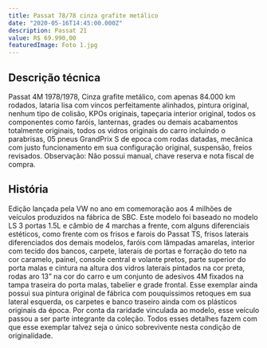```yaml
---
title: Passat 78/78 cinza grafite metálico
date: "2020-05-16T14:45:00.000Z"
description: Passat 21
value: R$ 69.990,00
featuredImage: Foto 1.jpg
---
```


## Descrição técnica

Passat 4M 1978/1978, Cinza grafite metálico, com apenas 84.000 km rodados, lataria lisa com vincos perfeitamente alinhados, pintura  original, nenhum tipo de colisão, KPOs originais, tapeçaria interior original, todos os componentes como faróis, lanternas, grades ou demais acabamentos totalmente originais, todos os vidros originais do carro incluindo o parabrisas, 05 pneus GrandPrix S de epoca com rodas datadas, mecânica com justo funcionamento em sua configuração original, suspensão, freios revisados.
Observação: Não possui manual, chave reserva e nota fiscal de compra.

## História

Edição lançada pela VW no ano em comemoração aos 4 milhões de veículos produzidos na fábrica de SBC. Este modelo foi baseado no modelo LS 3 portas 1.5L e câmbio de 4 marchas a frente, com alguns diferenciais estéticos, como frente com os frisos e farois do Passat TS, frisos laterais diferenciados dos demais modelos, faróis com lâmpadas amarelas, interior com tecido dos bancos, carpete, laterais de portas e forração do teto na cor caramelo, painel, console central e volante pretos, parte superior do porta malas e cintura na altura dos vidros laterais pintados na cor preta, rodas aro 13” na cor do carro e um conjunto de adesivos 4M fixados na tampa traseira do porta malas, tabelier e grade frontal. Esse exemplar ainda possui sua pintura original de fábrica com pouquíssimos retoques em sua lateral esquerda, os carpetes e banco traseiro ainda com os plásticos originais da época. Por conta da raridade vinculada ao modelo, esse veículo passou a ser parte integrante da coleção.
Todos esses detalhes fazem com que esse exemplar talvez seja o único sobrevivente nesta condição de originalidade.